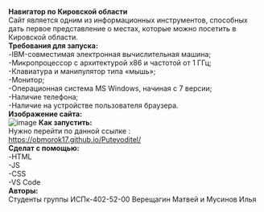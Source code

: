 **Навигатор по Кировской области** <br/> </a>
Сайт является одним из информационных инструментов, способных дать первое представление о местах, которые можно посетить в Кировской области.<br/>
**Требования для запуска:**<br/>
-IBM-совместимая электронная вычислительная машина;<br/>
-Микропроцессор с архитектурой x86 и частотой от 1 ГГц;<br/>
-Клавиатура и манипулятор типа «мышь»;<br/>
-Монитор;<br/>
-Операционная система MS Windows, начиная с 7 версии;<br/>
-Наличие телефона;<br/>
-Наличие на устройстве пользователя браузера.<br/>
**Изображение сайта:**<br/>
![image](https://user-images.githubusercontent.com/98474041/203417751-f447a55f-2cf1-47f5-89f5-39e68856c869.png)
**Как запустить:**<br/>
Нужно перейти по данной ссылке : https://obmorok17.github.io/Putevoditel/<br/>
**Сделат с помощью:**<br/>
-HTML<br/>
-JS<br/>
-CSS<br/>
-VS Code<br/>
**Авторы:**<br/>
Студенты группы ИСПк-402-52-00 Верещагин Матвей и Мусинов Илья<br/>
